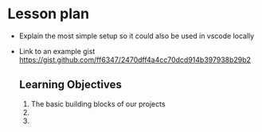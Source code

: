 # Lesson plan
  
- Explain the most simple setup so it could also be used in vscode locally
- Link to an example gist https://gist.github.com/ff6347/2470dff4a4cc70dcd914b397938b29b2

  ## Learning Objectives
  1. The basic building blocks of our projects
  2. 
  3. 

